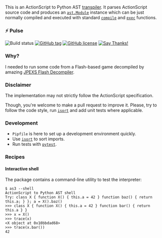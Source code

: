 This is an ActionScript to Python AST [transpiler](https://en.wikipedia.org/wiki/Source-to-source_compiler). It parses ActionScript source code and produces an [`ast.Module`](https://docs.python.org/3/library/ast.html#abstract-grammar) instance which can be just normally compiled and executed with standard [`compile`](https://docs.python.org/3/library/functions.html#compile) and [`exec`](https://docs.python.org/3/library/functions.html#exec) functions.

### ⚡ Pulse

![Build status](https://travis-ci.org/eigenein/python-as3.svg?branch=master) [![GitHub tag](https://img.shields.io/github/tag/eigenein/python-as3.svg)](https://GitHub.com/eigenein/python-as3/tags/) [![GitHub license](https://img.shields.io/github/license/eigenein/python-as3.svg)](https://github.com/eigenein/python-as3/blob/master/LICENSE) [![Say Thanks!](https://img.shields.io/badge/Say%20Thanks-!-1EAEDB.svg)](https://saythanks.io/to/eigenein)


### Why?

I needed to run some code from a Flash-based game decompiled by amazing [JPEXS Flash Decompiler](https://github.com/jindrapetrik/jpexs-decompiler).

### Disclaimer

The implementation may not strictly follow the ActionScript specification.

Though, you're welcome to make a pull request to improve it. Please, try to follow the code style, run [`isort`](https://github.com/timothycrosley/isort) and add unit tests where applicable.

### Development

* `Pipfile` is here to set up a development environment quickly.
* Use [`isort`](https://github.com/timothycrosley/isort) to sort imports.
* Run tests with [`pytest`](https://docs.pytest.org/en/latest/).

### Recipes

#### Interactive shell

The package contains a command-line utility to test the interpreter:

```text
$ as3 --shell
ActionScript to Python AST shell
Try: class X { function X() { this.a = 42 } function baz() { return this.a; } }; a = X().baz()
>>> class X { function X() { this.a = 42 } function bar() { return this.a } }
>>> x = X()
>>> trace(x)
<X object at 0x10bbdad68>
>>> trace(x.bar())
42
```
